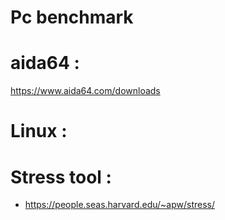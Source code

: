 # Pc benchmark 

# aida64 : 
https://www.aida64.com/downloads

# Linux : 
# Stress tool : 
 - https://people.seas.harvard.edu/~apw/stress/
